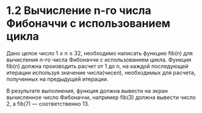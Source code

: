 # 1.2 Вычисление n-го числа Фибоначчи с использованием цикла
Дано целое число 1 ≤ n ≤ 32, необходимо написать функцию fib(n) для вычисления n-го числа Фибоначчи с использованием цикла. Функция fib(n) должна производить расчет от 1 до n, на каждой последующей итерации используя значение числа(чисел), необходимых для расчета, полученных на предыдущей итерации.

В результате выполнения, функция должна вывести на экран вычисленное число Фибоначчи, например fib(3) должна вывести число 2, а fib(7) — соответственно 13.
